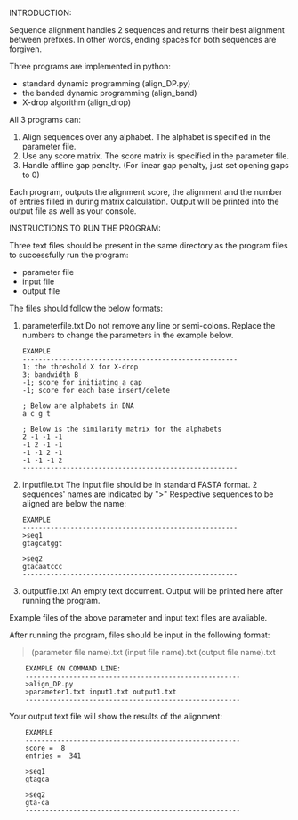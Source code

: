 INTRODUCTION:

Sequence alignment handles 2 sequences and returns their best alignment between prefixes.
In other words, ending spaces for both sequences are forgiven.

Three programs are implemented in python: 
  - standard dynamic programming (align_DP.py)
  - the banded dynamic programming (align_band)
  - X-drop algorithm (align_drop)

All 3 programs can:
1. Align sequences over any alphabet. The alphabet is specified in the parameter file.
2. Use any score matrix. The score matrix is specified in the parameter file.
3. Handle affline gap penalty. (For linear gap penalty, just set opening gaps to 0)

Each program, outputs the alignment score, the alignment and the number of entries filled in during matrix calculation.
Output will be printed into the output file as well as your console.


INSTRUCTIONS TO RUN THE PROGRAM:

Three text files should be present in the same directory as the program files to successfully run the program:
- parameter file
- input file
- output file

The files should follow the below formats:

1.  parameterfile.txt
Do not remove any line or semi-colons. Replace the numbers to change the parameters in the example below.

        EXAMPLE
        ------------------------------------------------------
        1; the threshold X for X-drop
        3; bandwidth B
        -1; score for initiating a gap
        -1; score for each base insert/delete

        ; Below are alphabets in DNA
        a c g t

        ; Below is the similarity matrix for the alphabets
        2 -1 -1 -1
        -1 2 -1 -1
        -1 -1 2 -1
        -1 -1 -1 2
        ------------------------------------------------------

2.  inputfile.txt
    The input file should be in standard FASTA format. 2 sequences' names are indicated by ">"
    Respective sequences to be aligned are below the name:

        EXAMPLE
        ------------------------------------------------------
        >seq1
        gtagcatggt

        >seq2
        gtacaatccc
        ------------------------------------------------------

3.  outputfile.txt
    An empty text document. Output will be printed here after running the program.
     
Example files of the above parameter and input text files are avaliable.

After running the program, files should be input in the following format:
> (parameter file name).txt (input file name).txt (output file name).txt

        EXAMPLE ON COMMAND LINE:
        ------------------------------------------------------
        >align_DP.py
        >parameter1.txt input1.txt output1.txt
        ------------------------------------------------------
        
Your output text file will show the results of the alignment:

        EXAMPLE
        ------------------------------------------------------
        score =  8
        entries =  341

        >seq1
        gtagca

        >seq2
        gta-ca
        ------------------------------------------------------
